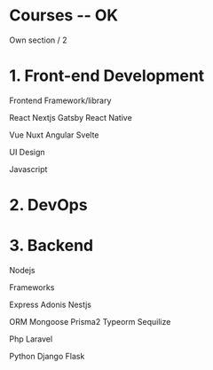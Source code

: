 # Courses -- OK
Own section / 2

# 1. Front-end Development

Frontend Framework/library

React
Nextjs
Gatsby
React Native

Vue
Nuxt
Angular
Svelte

UI Design

Javascript



# 2. DevOps


# 3. Backend

Nodejs

Frameworks

Express
Adonis
Nestjs

ORM
Mongoose
Prisma2
Typeorm
Sequilize

Php
Laravel

Python
Django
Flask
